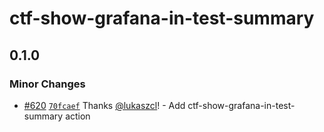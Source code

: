 # ctf-show-grafana-in-test-summary

## 0.1.0

### Minor Changes

- [#620](https://github.com/smartcontractkit/.github/pull/620)
  [`70fcaef`](https://github.com/smartcontractkit/.github/commit/70fcaef0bf3a5a7d8aa681861d2f76e4188863d9)
  Thanks [@lukaszcl](https://github.com/lukaszcl)! - Add
  ctf-show-grafana-in-test-summary action
